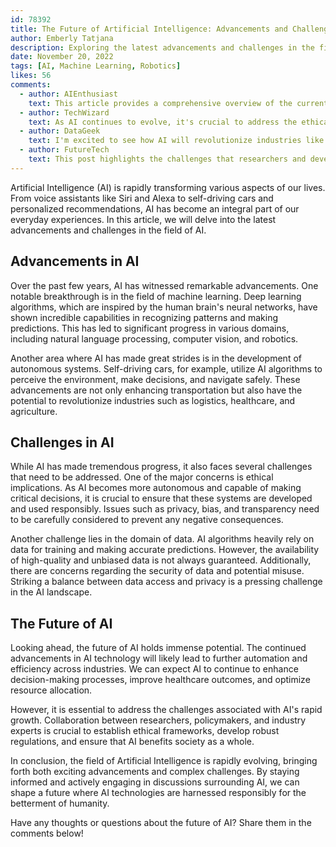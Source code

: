 ```yaml
---
id: 78392
title: The Future of Artificial Intelligence: Advancements and Challenges
author: Emberly Tatjana 
description: Exploring the latest advancements and challenges in the field of Artificial Intelligence.
date: November 20, 2022
tags: [AI, Machine Learning, Robotics]
likes: 56
comments:
  - author: AIEnthusiast
    text: This article provides a comprehensive overview of the current state of AI. Well-written and informative!
  - author: TechWizard
    text: As AI continues to evolve, it's crucial to address the ethical implications and ensure responsible development.
  - author: DataGeek
    text: I'm excited to see how AI will revolutionize industries like healthcare and finance. Great read!
  - author: FutureTech
    text: This post highlights the challenges that researchers and developers face when pushing the boundaries of AI technology. Keep up the good work!
---
```


Artificial Intelligence (AI) is rapidly transforming various aspects of our lives. From voice assistants like Siri and Alexa to self-driving cars and personalized recommendations, AI has become an integral part of our everyday experiences. In this article, we will delve into the latest advancements and challenges in the field of AI.

## Advancements in AI

Over the past few years, AI has witnessed remarkable advancements. One notable breakthrough is in the field of machine learning. Deep learning algorithms, which are inspired by the human brain's neural networks, have shown incredible capabilities in recognizing patterns and making predictions. This has led to significant progress in various domains, including natural language processing, computer vision, and robotics.

Another area where AI has made great strides is in the development of autonomous systems. Self-driving cars, for example, utilize AI algorithms to perceive the environment, make decisions, and navigate safely. These advancements are not only enhancing transportation but also have the potential to revolutionize industries such as logistics, healthcare, and agriculture.

## Challenges in AI

While AI has made tremendous progress, it also faces several challenges that need to be addressed. One of the major concerns is ethical implications. As AI becomes more autonomous and capable of making critical decisions, it is crucial to ensure that these systems are developed and used responsibly. Issues such as privacy, bias, and transparency need to be carefully considered to prevent any negative consequences.

Another challenge lies in the domain of data. AI algorithms heavily rely on data for training and making accurate predictions. However, the availability of high-quality and unbiased data is not always guaranteed. Additionally, there are concerns regarding the security of data and potential misuse. Striking a balance between data access and privacy is a pressing challenge in the AI landscape.

## The Future of AI

Looking ahead, the future of AI holds immense potential. The continued advancements in AI technology will likely lead to further automation and efficiency across industries. We can expect AI to continue to enhance decision-making processes, improve healthcare outcomes, and optimize resource allocation.

However, it is essential to address the challenges associated with AI's rapid growth. Collaboration between researchers, policymakers, and industry experts is crucial to establish ethical frameworks, develop robust regulations, and ensure that AI benefits society as a whole.

In conclusion, the field of Artificial Intelligence is rapidly evolving, bringing forth both exciting advancements and complex challenges. By staying informed and actively engaging in discussions surrounding AI, we can shape a future where AI technologies are harnessed responsibly for the betterment of humanity.

Have any thoughts or questions about the future of AI? Share them in the comments below!

